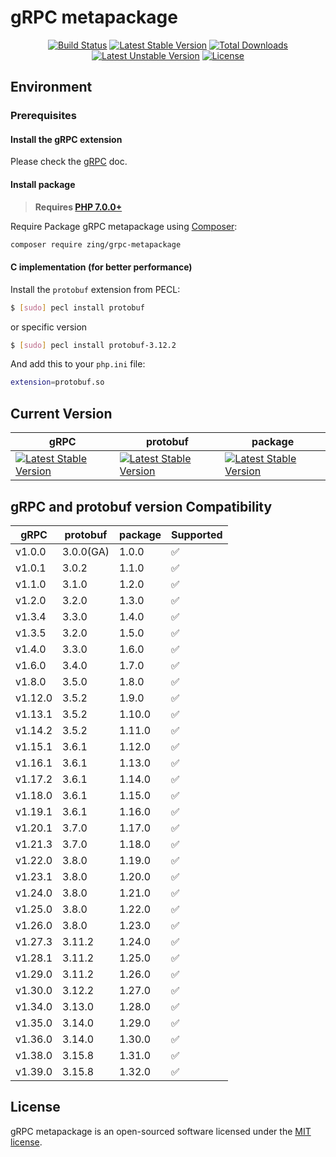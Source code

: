 # gRPC metapackage
<p align="center">
<a href="https://github.com/zingimmick/grpc-metapackage/actions"><img src="https://github.com/zingimmick/grpc-metapackage/workflows/tests/badge.svg" alt="Build Status"></a>
<a href="https://packagist.org/packages/zing/grpc-metapackage"><img src="https://poser.pugx.org/zing/grpc-metapackage/v/stable.svg" alt="Latest Stable Version"></a>
<a href="https://packagist.org/packages/zing/grpc-metapackage"><img src="https://poser.pugx.org/zing/grpc-metapackage/downloads" alt="Total Downloads"></a>
<a href="https://packagist.org/packages/zing/grpc-metapackage"><img src="https://poser.pugx.org/zing/grpc-metapackage/v/unstable.svg" alt="Latest Unstable Version"></a>
<a href="https://packagist.org/packages/zing/grpc-metapackage"><img src="https://poser.pugx.org/zing/grpc-metapackage/license" alt="License"></a>
</p>

## Environment

### Prerequisites

#### Install the gRPC extension

Please check the [gRPC](https://github.com/grpc/grpc/tree/master/src/php#overview) doc.

#### Install package

> **Requires [PHP 7.0.0+](https://php.net/releases/)**

Require Package gRPC metapackage using [Composer](https://getcomposer.org):

```bash
composer require zing/grpc-metapackage
```

#### C implementation (for better performance)

Install the `protobuf` extension from PECL:

``` sh
$ [sudo] pecl install protobuf
```
or specific version

``` sh
$ [sudo] pecl install protobuf-3.12.2
```

And add this to your `php.ini` file:

```sh
extension=protobuf.so
```

## Current Version

| gRPC | protobuf | package | 
| --- | --- | --- | 
| [![Latest Stable Version](https://poser.pugx.org/grpc/grpc/v)](https://packagist.org/packages/grpc/grpc) | [![Latest Stable Version](https://poser.pugx.org/google/protobuf/v)](https://packagist.org/packages/google/protobuf) | [![Latest Stable Version](https://poser.pugx.org/zing/grpc-metapackage/v)](https://packagist.org/packages/zing/grpc-metapackage) |

## gRPC and protobuf version Compatibility

| gRPC | protobuf | package | Supported |
| --- | --- | --- | --- |
| v1.0.0 | 3.0.0(GA) | 1.0.0 | :white_check_mark: |
| v1.0.1 | 3.0.2 | 1.1.0 | :white_check_mark: |
| v1.1.0 | 3.1.0 | 1.2.0 | :white_check_mark: |
| v1.2.0 | 3.2.0 | 1.3.0 | :white_check_mark: |
| v1.3.4 | 3.3.0 | 1.4.0 | :white_check_mark: |
| v1.3.5 | 3.2.0 | 1.5.0 | :white_check_mark: |
| v1.4.0 | 3.3.0 | 1.6.0 | :white_check_mark: |
| v1.6.0 | 3.4.0 | 1.7.0 | :white_check_mark: |
| v1.8.0 | 3.5.0 | 1.8.0 | :white_check_mark: |
| v1.12.0 | 3.5.2 | 1.9.0 | :white_check_mark: |
| v1.13.1 | 3.5.2 | 1.10.0 | :white_check_mark: |
| v1.14.2 | 3.5.2 | 1.11.0 | :white_check_mark: |
| v1.15.1 | 3.6.1 | 1.12.0 | :white_check_mark: |
| v1.16.1 | 3.6.1 | 1.13.0 | :white_check_mark: |
| v1.17.2 | 3.6.1 | 1.14.0 | :white_check_mark: |
| v1.18.0 | 3.6.1 | 1.15.0 | :white_check_mark: |
| v1.19.1 | 3.6.1 | 1.16.0 | :white_check_mark: |
| v1.20.1 | 3.7.0 | 1.17.0 | :white_check_mark: |
| v1.21.3 | 3.7.0 | 1.18.0 | :white_check_mark: |
| v1.22.0 | 3.8.0 | 1.19.0 | :white_check_mark: |
| v1.23.1 | 3.8.0 | 1.20.0 | :white_check_mark: |
| v1.24.0 | 3.8.0 | 1.21.0 | :white_check_mark: |
| v1.25.0 | 3.8.0 | 1.22.0 | :white_check_mark: |
| v1.26.0 | 3.8.0 | 1.23.0 | :white_check_mark: |
| v1.27.3 | 3.11.2 | 1.24.0 | :white_check_mark: |
| v1.28.1 | 3.11.2 | 1.25.0 | :white_check_mark: |
| v1.29.0 | 3.11.2 | 1.26.0 | :white_check_mark: |
| v1.30.0 | 3.12.2 | 1.27.0 | :white_check_mark: |
| v1.34.0 | 3.13.0 | 1.28.0 | :white_check_mark: |
| v1.35.0 | 3.14.0 | 1.29.0 | :white_check_mark: |
| v1.36.0 | 3.14.0 | 1.30.0 | :white_check_mark: |
| v1.38.0 | 3.15.8 | 1.31.0 | :white_check_mark: |
| v1.39.0 | 3.15.8 | 1.32.0 | :white_check_mark: |

## License

gRPC metapackage is an open-sourced software licensed under the [MIT license](LICENSE).
